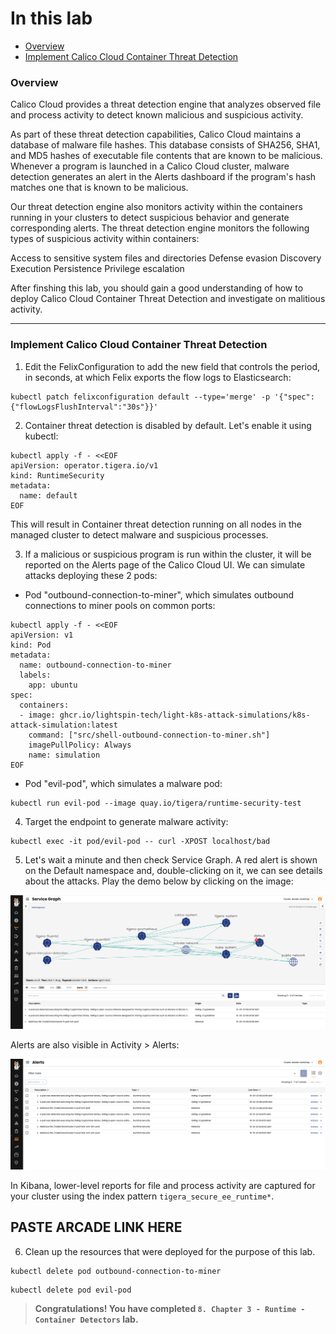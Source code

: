 # In this lab

* [Overview](https://github.com/tigera-cs/Kubernetes-and-Container-Security-Instructor-Led-Workshop/blob/main/8.%20Chapter%203%20-%20Runtime%20-%20Container%20Detectors/container_detectors.md#overview)
* [Implement Calico Cloud Container Threat Detection](https://github.com/tigera-cs/Kubernetes-and-Container-Security-Instructor-Led-Workshop/blob/main/8.%20Chapter%203%20-%20Runtime%20-%20Container%20Detectors/container_detectors.md#implement-calico-cloud-container-threat-detection)



### Overview

Calico Cloud provides a threat detection engine that analyzes observed file and process activity to detect known malicious and suspicious activity.

As part of these threat detection capabilities, Calico Cloud maintains a database of malware file hashes. This database consists of SHA256, SHA1, and MD5 hashes of executable file contents that are known to be malicious. Whenever a program is launched in a Calico Cloud cluster, malware detection generates an alert in the Alerts dashboard if the program's hash matches one that is known to be malicious.

Our threat detection engine also monitors activity within the containers running in your clusters to detect suspicious behavior and generate corresponding alerts. The threat detection engine monitors the following types of suspicious activity within containers:

Access to sensitive system files and directories
Defense evasion
Discovery
Execution
Persistence
Privilege escalation


After finshing this lab, you should gain a good understanding of how to deploy Calico Cloud Container Threat Detection and investigate on malitious activity.

______________________________________________________________________________________________________________________________________________________________________

### Implement Calico Cloud Container Threat Detection

1. Edit the FelixConfiguration to add the new field that controls the period, in seconds, at which Felix exports the flow logs to Elasticsearch:
 
```
kubectl patch felixconfiguration default --type='merge' -p '{"spec":{"flowLogsFlushInterval":"30s"}}'
```

2. Container threat detection is disabled by default. Let's enable it using kubectl:

```
kubectl apply -f - <<EOF
apiVersion: operator.tigera.io/v1
kind: RuntimeSecurity
metadata:
  name: default
EOF
```

This will result in Container threat detection running on all nodes in the managed cluster to detect malware and suspicious processes.


3. If a malicious or suspicious program is run within the cluster, it will be reported on the Alerts page of the Calico Cloud UI. We can simulate attacks deploying these 2 pods:

- Pod "outbound-connection-to-miner", which simulates outbound connections to miner pools on common ports:

```
kubectl apply -f - <<EOF
apiVersion: v1
kind: Pod
metadata:
  name: outbound-connection-to-miner
  labels:
    app: ubuntu
spec:
  containers:
  - image: ghcr.io/lightspin-tech/light-k8s-attack-simulations/k8s-attack-simulation:latest
    command: ["src/shell-outbound-connection-to-miner.sh"]
    imagePullPolicy: Always
    name: simulation
EOF
```

- Pod "evil-pod", which simulates a malware pod:

```
kubectl run evil-pod --image quay.io/tigera/runtime-security-test
```

4. Target the endpoint to generate malware activity:

```
kubectl exec -it pod/evil-pod -- curl -XPOST localhost/bad
```
5. Let's wait a minute and then check Service Graph. A red alert is shown on the Default namespace and, double-clicking on it, we can see details about the attacks. Play the demo below by clicking on the image:

[![Service Graph Simulation](https://github.com/tigera-cs/Kubernetes-and-Container-Security-Instructor-Led-Workshop/blob/main/8.%20Chapter%203%20-%20Runtime%20-%20Container%20Detectors/Screenshot%202023-10-20%20at%2009.36.40.png)](https://app.arcade.software/share/CD8sOEot4tj3bZXUzsVd)

Alerts are also visible in Activity > Alerts:

[![Activity > Alerts Simulation](https://github.com/tigera-cs/Kubernetes-and-Container-Security-Instructor-Led-Workshop/blob/main/8.%20Chapter%203%20-%20Runtime%20-%20Container%20Detectors/Alerts.png)](https://app.arcade.software/share/6mmVE7eGn48uBzffAom6)

In Kibana, lower-level reports for file and process activity are captured for your cluster using the index pattern `tigera_secure_ee_runtime*`.

## PASTE ARCADE LINK HERE ##

6. Clean up the resources that were deployed for the purpose of this lab.

```
kubectl delete pod outbound-connection-to-miner
```

```
kubectl delete pod evil-pod
```

> **Congratulations! You have completed `8. Chapter 3 - Runtime - Container Detectors` lab.**